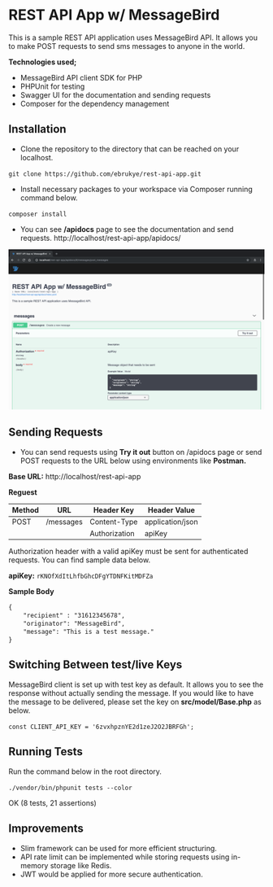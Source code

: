 # REST API App w/ MessageBird

This is a sample REST API application uses MessageBird API. It allows you to make POST requests to send sms messages to anyone in the world.

**Technologies used;**
- MessageBird API client SDK for PHP
- PHPUnit for testing
- Swagger UI for the documentation and sending requests
- Composer for the dependency management

## Installation
* Clone the repository to the directory that can be reached on your localhost.

`git clone https://github.com/ebrukye/rest-api-app.git`

* Install necessary packages to your workspace via Composer running command below.

`composer install`

* You can see **/apidocs** page to see the documentation and send requests.
http://localhost/rest-api-app/apidocs/

![Scheme](assets/screenshot.png)

## Sending Requests
* You can send requests using **Try it out** button on /apidocs page or send POST requests to the URL below using environments like **Postman.**

**Base URL:**
http://localhost/rest-api-app

**Reguest**

| Method | URL       | Header Key    | Header Value     |
| -------|-----------|---------------|----------------- |
| POST   | /messages | Content-Type  | application/json |
|        |           | Authorization | apiKey

Authorization header with a valid apiKey must be sent for authenticated requests. You can find sample data below.

**apiKey:** `rKNOfXdItLhfbGhcDFgYTDNFKitMDFZa`

**Sample Body**

```
{
    "recipient" : "31612345678",
    "originator": "MessageBird",
    "message": "This is a test message."
}
```

## Switching Between test/live Keys
MessageBird client is set up with test key as default. It allows you to see the response without actually sending the message. If you would like to have the message to be delivered, please set the key on **src/model/Base.php** as below.

`const CLIENT_API_KEY = '6zvxhpznYE2d1zeJ2O2JBRFGh';`

## Running Tests
Run the command below in the root directory.

`./vendor/bin/phpunit tests --color`

OK (8 tests, 21 assertions)

## Improvements
* Slim framework can be used for more efficient structuring.
* API rate limit can be implemented while storing requests using in-memory storage like Redis.
* JWT would be applied for more secure authentication.